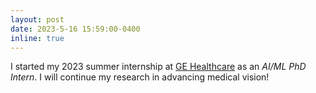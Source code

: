 ```yaml
---
layout: post
date: 2023-5-16 15:59:00-0400
inline: true
---
```


I started my 2023 summer internship at [GE Healthcare](https://www.gehealthcare.com/) as an *AI/ML PhD Intern*. I will continue my research in advancing medical vision!